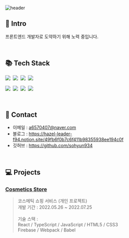 ![header](https://capsule-render.vercel.app/api?type=waving&color=e6e6fa&height=200&section=header&text=SoHyun%20Kim&fontSize=60&fontAlignY=35&fontAlign=52)

## 🌟 Intro
<p>
프론트엔드 개발자로 도약하기 위해 노력 중입니다.
</p><br/>

## 📚 Tech Stack
<p>
  <img src="https://img.shields.io/badge/TypeScript-3178C6?style=flat-square&logo=TypeScript&logoColor=white"/>&nbsp
  <img src="https://img.shields.io/badge/JavaScript-F7DF1E?style=flat-square&logo=JavaScript&logoColor=white"/>&nbsp
  <img src="https://img.shields.io/badge/HTML5-E34F26?style=flat-square&logo=HTML5&logoColor=white"/>&nbsp
  <img src="https://img.shields.io/badge/CSS3-1572B6?style=flat-square&logo=CSS3&logoColor=white"/>
</p>
<p>
  <img src="https://img.shields.io/badge/React-61DAFB?style=flat-square&logo=React&logoColor=white"/>&nbsp
  <img src="https://img.shields.io/badge/Firebase-FFCA28?style=flat-square&logo=Firebase&logoColor=white"/>&nbsp
  <img src="https://img.shields.io/badge/Webpack-8DD6F9?style=flat-square&logo=Webpack&logoColor=white"/>&nbsp
  <img src="https://img.shields.io/badge/Babel-F9DC3E?style=flat-square&logo=Babel&logoColor=white"/>
</p><br/>

## 📌 Contact
- 이메일 : a6570407@naver.com
- 블로그 : https://hazel-leader-f94.notion.site/49fb6f0b7c6f411b98355938ee194c0f
- 깃허브 : https://github.com/sohyun934
<br/>  

## 💻 Projects
### [Cosmetics Store](https://github.com/sohyun934/cosmetics_store_project)
> 코스메틱 쇼핑 서비스 (개인 프로젝트)<br/>
개발 기간 : 2022.05.26 ~ 2022.07.25<br/><br/>
기술 스택 : <br/>
React / TypeScript / JavaScript / HTML5 / CSS3<br/>
Firebase / Webpack / Babel
<br/>
